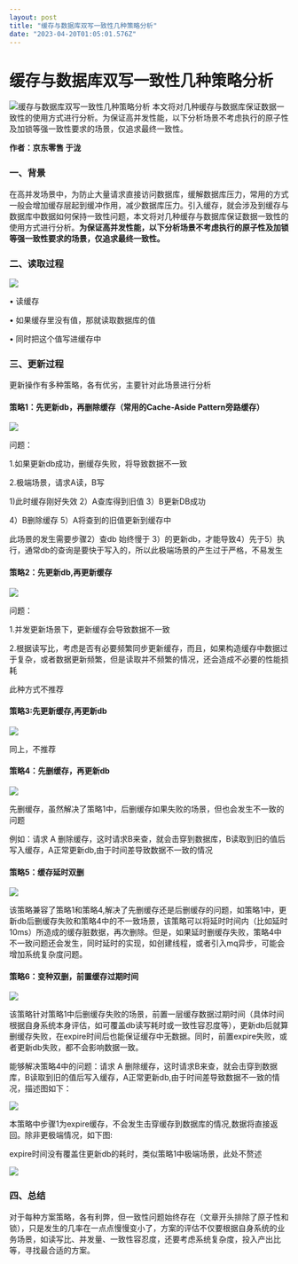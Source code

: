 ```yaml
---
layout: post
title: "缓存与数据库双写一致性几种策略分析"
date: "2023-04-20T01:05:01.576Z"
---
```

缓存与数据库双写一致性几种策略分析
=================

![缓存与数据库双写一致性几种策略分析](https://img2023.cnblogs.com/blog/3046120/202304/3046120-20230419160249009-1244346140.png) 本文将对几种缓存与数据库保证数据一致性的使用方式进行分析。为保证高并发性能，以下分析场景不考虑执行的原子性及加锁等强一致性要求的场景，仅追求最终一致性。

**作者：京东零售 于泷**

### **一、背景**

在高并发场景中，为防止大量请求直接访问数据库，缓解数据库压力，常用的方式一般会增加缓存层起到缓冲作用，减少数据库压力。引入缓存，就会涉及到缓存与数据库中数据如何保持一致性问题，本文将对几种缓存与数据库保证数据一致性的使用方式进行分析。**为保证高并发性能，以下分析场景不考虑执行的原子性及加锁等强一致性要求的场景，仅追求最终一致性。**

### **二、读取过程**

![](https://s3.cn-north-1.jdcloud-oss.com/shendengbucket1/2023-04-13-17-49WZseH13Nnt6VCzxF.png)

• 读缓存

• 如果缓存里没有值，那就读取数据库的值

• 同时把这个值写进缓存中

### **三、更新过程**

更新操作有多种策略，各有优劣，主要针对此场景进行分析

#### 策略1：先更新db，再删除缓存（常用的Cache-Aside Pattern旁路缓存）

![](https://s3.cn-north-1.jdcloud-oss.com/shendengbucket1/2023-04-10-15-48xkSPXolkKkLzk10P.png)

问题：

1.如果更新db成功，删缓存失败，将导致数据不一致

2.极端场景，请求A读，B写

1)此时缓存刚好失效 2）A查库得到旧值 3）B更新DB成功

4）B删除缓存 5）A将查到的旧值更新到缓存中

此场景的发生需要步骤2）查db 始终慢于 3）的更新db，才能导致4）先于5）执行，通常db的查询是要快于写入的，所以此极端场景的产生过于严格，不易发生

#### 策略2：先更新db,再更新缓存

![](https://s3.cn-north-1.jdcloud-oss.com/shendengbucket1/2023-04-10-15-50d209fNtKzMyIctB.png)

问题：

1.并发更新场景下，更新缓存会导致数据不一致

2.根据读写比，考虑是否有必要频繁同步更新缓存，而且，如果构造缓存中数据过于复杂，或者数据更新频繁，但是读取并不频繁的情况，还会造成不必要的性能损耗

此种方式不推荐

#### 策略3:先更新缓存,再更新db

![](https://s3.cn-north-1.jdcloud-oss.com/shendengbucket1/2023-04-10-15-51apwPSz3vd3KhGnG.png)

同上，不推荐

#### 策略4：先删缓存，再更新db

![](https://s3.cn-north-1.jdcloud-oss.com/shendengbucket1/2023-04-10-15-5310rhIiCOzVR69rAq.png)

先删缓存，虽然解决了策略1中，后删缓存如果失败的场景，但也会发生不一致的问题

例如：请求 A 删除缓存，这时请求B来查，就会击穿到数据库，B读取到旧的值后写入缓存，A正常更新db,由于时间差导致数据不一致的情况

#### 策略5：缓存延时双删

![](https://s3.cn-north-1.jdcloud-oss.com/shendengbucket1/2023-04-10-15-54q9MS10Jif9Lt544hs.png)

该策略兼容了策略1和策略4,解决了先删缓存还是后删缓存的问题，如策略1中，更新db后删缓存失败和策略4中的不一致场景，该策略可以将延时时间内（比如延时10ms）所造成的缓存脏数据，再次删除。但是，如果延时删缓存失败，策略4中不一致问题还会发生，同时延时的实现，如创建线程，或者引入mq异步，可能会增加系统复杂度问题。

#### 策略6：变种双删，前置缓存过期时间

![](https://s3.cn-north-1.jdcloud-oss.com/shendengbucket1/2023-04-11-15-597wb59mGDRsue7uzO.png)

该策略针对策略1中后删缓存失败的场景，前置一层缓存数据过期时间（具体时间根据自身系统本身评估，如可覆盖db读写耗时或一致性容忍度等），更新db后就算删缓存失败，在expire时间后也能保证缓存中无数据。同时，前置expire失败，或者更新db失败，都不会影响数据一致。

能够解决策略4中的问题：请求 A 删除缓存，这时请求B来查，就会击穿到数据库，B读取到旧的值后写入缓存，A正常更新db,由于时间差导致数据不一致的情况，描述图如下：

![](https://s3.cn-north-1.jdcloud-oss.com/shendengbucket1/2023-04-11-16-42N42JcyKMydpSdNzm.png)

本策略中步骤1为expire缓存，不会发生击穿缓存到数据库的情况,数据将直接返回。除非更极端情况，如下图:

expire时间没有覆盖住更新db的耗时，类似策略1中极端场景，此处不赘述

![](https://s3.cn-north-1.jdcloud-oss.com/shendengbucket1/2023-04-11-17-13lQztQm13aX13qhZlp.png)

### **四、总结**

对于每种方案策略，各有利弊，但一致性问题始终存在（文章开头排除了原子性和锁），只是发生的几率在一点点慢慢变小了，方案的评估不仅要根据自身系统的业务场景，如读写比、并发量、一致性容忍度，还要考虑系统复杂度，投入产出比等，寻找最合适的方案。